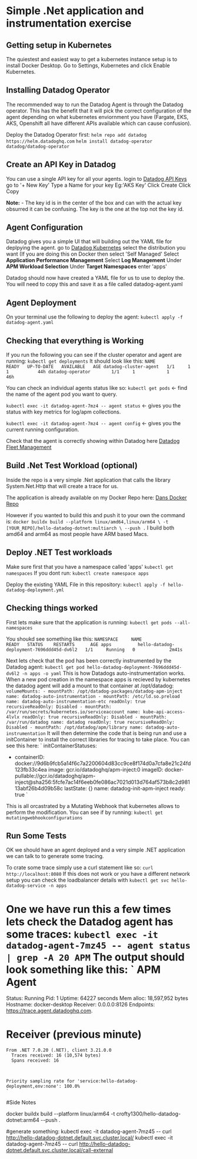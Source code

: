 # Simple .Net application and instrumentation exercise

## Getting setup in Kubernetes
The quiestest and easiest way to get a kubernetes instance setup is to install Docker Desktop.
Go to Settings, Kubernetes and click Enable Kubernetes.


## Installing Datadog Operator
The recommended way to run the Datadog Agent is through the Datadog operator. This has the benefit that it will pick the correct configuration of the agent depending on what kubernetes enviornment you have (Fargate, EKS, AKS, Openshift all have different APIs available which can cause confusion).

Deploy the Datadog Operator first:
`helm repo add datadog https://helm.datadoghq.com`
`helm install datadog-operator datadog/datadog-operator`

## Create an API Key in Datadog
You can use a single API key for all your agents.
login to [Datadog API Keys](https://app.datadoghq.com/organization-settings/api-keys)
go to '+ New Key'
Type a Name for your key Eg:'AKS Key'
Click Create
Click Copy

**Note:** - The key id is in the center of the box and can with the actual key obsurred it can be confusing. The key is the one at the top not the key id.

## Agent Configuration 
Datadog gives you a simple UI that will building out the YAML file for deplpying the agent.
go to [Datadog Kubernetes](https://app.datadoghq.com/fleet/install-agent/latest?platform=kubernetes)
select the distribution you want (If you are doing this on Docker then select 'Self Managed'
Select **Application Performance Management**
Select **Log Management**
Under **APM Workload Selection** Under **Target Namespaces** enter 'apps'

Datadog should now have created a YAML file for us to use to deploy the. You will need to copy this and save it as a file called datadog-agent.yaml


## Agent Deployment
On your terminal use the following to deploy the agent:
`kubectl apply -f datadog-agent.yaml`


## Checking that everything is Working
If you run the following you can see if the cluster operator and agent are running:
`kubectl get deployments`
It should look like this:
`NAME                    READY   UP-TO-DATE   AVAILABLE   AGE
datadog-cluster-agent   1/1     1            1           44h
datadog-operator        1/1     1            1           46h`

You can check an individual agents status like so:
`kubectl get pods` <- find the name of the agent pod you want to query.

`kubectl exec -it datadog-agent-7mz4 -- agent status` <- gives you the status with key metrics for log/apm collections.

`kubectl exec -it datadog-agent-7mz4 -- agent config` <- gives you the current running configuration.


Check that the agent is correctly showing within Datadog here [Datadog Fleet Management](https://app.datadoghq.com/fleet)


## Build .Net Test Workload (optional)
Inside the repo is a very simple .Net application that calls the library System.Net.Http that will create a trace for us.

The application is already available on my Docker Repo here: [Dans Docker Repo](https://hub.docker.com/r/crofty1300/hello-datadog-dotnet)

However if you wanted to build this and push it to your own the command is:
`docker buildx build --platform linux/amd64,linux/arm64 \
  -t [YOUR_REPO]/hello-datadog-dotnet:multiarch \
  --push .`
I build both amd64 and arm64 as most people have ARM based Macs.


## Deploy .NET Test workloads
Make sure first that you have a namespace called 'apps'
`kubectl get namespaces`
If you dont run:
`kubectl create namespace apps`

Deploy the existing YAML File in this repository:
`kubectl apply -f hello-datadog-deployment.yml`


## Checking things worked
First lets make sure that the application is running:
`kubectl get pods --all-namespaces`

You shoukd see something like this:
`
NAMESPACE     NAME                                        READY   STATUS    RESTARTS      AGE
apps          hello-datadog-deployment-7696ddd45d-dv6l2   1/1     Running   0             2m41s
`

Next lets check that the pod has been correctly instrumented by the Datadog agent:
`kubectl get pod hello-datadog-deployment-7696ddd45d-dv6l2 -n apps -o yaml`
This is how Datadogs auto-instrumentation works.
When a new pod creation in the namespace apps is recieved by kubernetes the datadog agent will add a mount to that container at /opt/datadog:
`  volumeMounts:
    - mountPath: /opt/datadog-packages/datadog-apm-inject
      name: datadog-auto-instrumentation
    - mountPath: /etc/ld.so.preload
      name: datadog-auto-instrumentation-etc
      readOnly: true
      recursiveReadOnly: Disabled
    - mountPath: /var/run/secrets/kubernetes.io/serviceaccount
      name: kube-api-access-4lvlx
      readOnly: true
      recursiveReadOnly: Disabled
    - mountPath: /var/run/datadog
      name: datadog
      readOnly: true
      recursiveReadOnly: Disabled
    - mountPath: /opt/datadog/apm/library
      name: datadog-auto-instrumentation
`
It will then determine the code that is being run and use a initContainer to install the correct libraries for tracing to take place. You can see this here:
`
initContainerStatuses:
  - containerID: docker://9d6b9fcb5a14f6c7a2200604d83cc9ce8f174d0a7cfa8e21c24fd123fb33c4ea
    image: gcr.io/datadoghq/apm-inject:0
    imageID: docker-pullable://gcr.io/datadoghq/apm-inject@sha256:5fcfe7ac14f6eeb0fe086ac7021d013d764af573b8c2d98113abf26b4d09b58c
    lastState: {}
    name: datadog-init-apm-inject
    ready: true
`

This is all orcastrated by a Mutating Webhook that kubernetes allows to perform the modification. You can see if by running:
`kubectl get mutatingwebhookconfigurations`

## Run Some Tests
OK we should have an agent deployed and a very simple .NET application we can talk to to generate some tracing.

To crate some trace simply use a curl statement like so:
`curl http://localhost:8080`
If this does not work or you have a different network setup you can check the loadbalancer details with
`kubectl get svc hello-datadog-service -n apps`

One we have run this a few times lets check the Datadog agent has some traces:
`kubectl exec -it datadog-agent-7mz45 -- agent status | grep -A 20 APM`
The output should look something like this:
`
APM Agent
=========

  Status: Running
  Pid: 1
  Uptime: 64227 seconds
  Mem alloc: 18,597,952 bytes
  Hostname: docker-desktop
  Receiver: 0.0.0.0:8126
  Endpoints:
    https://trace.agent.datadoghq.com.

  Receiver (previous minute)
  ==========================
    From .NET 7.0.20 (.NET), client 3.21.0.0
      Traces received: 16 (10,574 bytes)
      Spans received: 16



    Priority sampling rate for 'service:hello-datadog-deployment,env:none': 100.0%
    `












#Side Notes


docker buildx build --platform linux/arm64 -t crofty1300/hello-datadog-dotnet:arm64 --push .


#generate something:
kubectl exec -it datadog-agent-7mz45 -- curl http://hello-datadog-dotnet.default.svc.cluster.local/
kubectl exec -it datadog-agent-7mz45 -- curl http://hello-datadog-dotnet.default.svc.cluster.local/call-external

